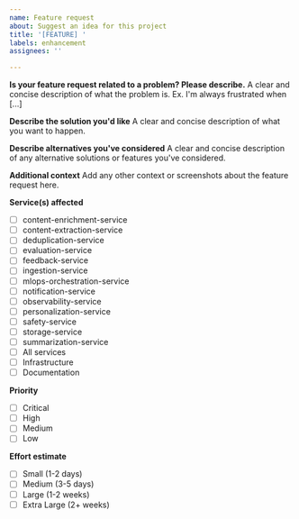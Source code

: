 ```yaml
---
name: Feature request
about: Suggest an idea for this project
title: '[FEATURE] '
labels: enhancement
assignees: ''

---
```


**Is your feature request related to a problem? Please describe.**
A clear and concise description of what the problem is. Ex. I'm always frustrated when [...]

**Describe the solution you'd like**
A clear and concise description of what you want to happen.

**Describe alternatives you've considered**
A clear and concise description of any alternative solutions or features you've considered.

**Additional context**
Add any other context or screenshots about the feature request here.

**Service(s) affected**
- [ ] content-enrichment-service
- [ ] content-extraction-service
- [ ] deduplication-service
- [ ] evaluation-service
- [ ] feedback-service
- [ ] ingestion-service
- [ ] mlops-orchestration-service
- [ ] notification-service
- [ ] observability-service
- [ ] personalization-service
- [ ] safety-service
- [ ] storage-service
- [ ] summarization-service
- [ ] All services
- [ ] Infrastructure
- [ ] Documentation

**Priority**
- [ ] Critical
- [ ] High
- [ ] Medium
- [ ] Low

**Effort estimate**
- [ ] Small (1-2 days)
- [ ] Medium (3-5 days)
- [ ] Large (1-2 weeks)
- [ ] Extra Large (2+ weeks)
